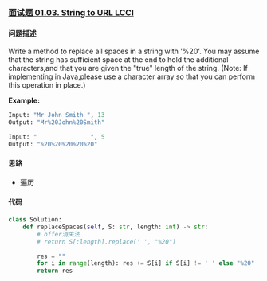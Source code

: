 ### [面试题 01.03. String to URL LCCI](https://leetcode-cn.com/problems/string-to-url-lcci/)

#### 问题描述
Write a method to replace all spaces in a string with '%20'. You may assume that the string has sufficient space at the end to hold the additional characters,and that you are given the "true" length of the string. (Note: If implementing in Java,please use a character array so that you can perform this operation in place.)

**Example:**
```python
Input: "Mr John Smith ", 13
Output: "Mr%20John%20Smith"
```
```python
Input: "               ", 5
Output: "%20%20%20%20%20"
```

#### 思路
- 遍历

#### 代码

```python
class Solution:
    def replaceSpaces(self, S: str, length: int) -> str:
        # offer消失法
        # return S[:length].replace(' ', "%20")

        res = ""
        for i in range(length): res += S[i] if S[i] != ' ' else "%20"
        return res
```